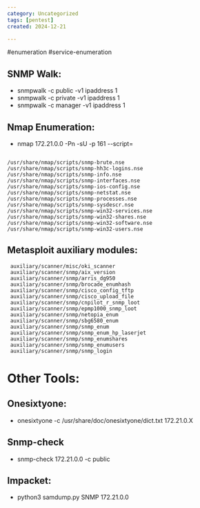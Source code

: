 ```yaml
---
category: Uncategorized
tags: [pentest]
created: 2024-12-21

---
```

#enumeration #service-enumeration
## SNMP Walk: 


- snmpwalk -c public -v1 ipaddress 1
- snmpwalk -c private -v1 ipaddress 1
- snmpwalk -c manager -v1 ipaddress 1


## Nmap Enumeration: 

- nmap 172.21.0.0 -Pn -sU -p 161 --script=

```

/usr/share/nmap/scripts/snmp-brute.nse
/usr/share/nmap/scripts/snmp-hh3c-logins.nse
/usr/share/nmap/scripts/snmp-info.nse
/usr/share/nmap/scripts/snmp-interfaces.nse
/usr/share/nmap/scripts/snmp-ios-config.nse
/usr/share/nmap/scripts/snmp-netstat.nse
/usr/share/nmap/scripts/snmp-processes.nse
/usr/share/nmap/scripts/snmp-sysdescr.nse
/usr/share/nmap/scripts/snmp-win32-services.nse
/usr/share/nmap/scripts/snmp-win32-shares.nse
/usr/share/nmap/scripts/snmp-win32-software.nse
/usr/share/nmap/scripts/snmp-win32-users.nse
```


## Metasploit auxiliary modules: 
```
 auxiliary/scanner/misc/oki_scanner                                    
 auxiliary/scanner/snmp/aix_version                                   
 auxiliary/scanner/snmp/arris_dg950                                   
 auxiliary/scanner/snmp/brocade_enumhash                               
 auxiliary/scanner/snmp/cisco_config_tftp                               
 auxiliary/scanner/snmp/cisco_upload_file                              
 auxiliary/scanner/snmp/cnpilot_r_snmp_loot                             
 auxiliary/scanner/snmp/epmp1000_snmp_loot                             
 auxiliary/scanner/snmp/netopia_enum                                    
 auxiliary/scanner/snmp/sbg6580_enum                                 
 auxiliary/scanner/snmp/snmp_enum                                 
 auxiliary/scanner/snmp/snmp_enum_hp_laserjet                           
 auxiliary/scanner/snmp/snmp_enumshares                                
 auxiliary/scanner/snmp/snmp_enumusers                                 
 auxiliary/scanner/snmp/snmp_login                                     
```

# Other Tools:
## Onesixtyone: 

- onesixtyone -c /usr/share/doc/onesixtyone/dict.txt 172.21.0.X

## Snmp-check

- snmp-check 172.21.0.0 -c public

## Impacket: 

- python3 samdump.py SNMP 172.21.0.0
